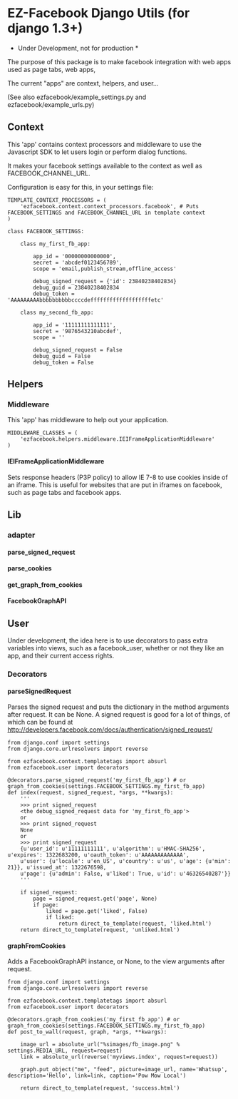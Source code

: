 # EZ-Facebook Django Utils (for django 1.3+)

* Under Development, not for production *


The purpose of this package is to make facebook integration with web apps used as page tabs, web apps, 


The current "apps" are context, helpers, and user...

(See also ezfacebook/example_settings.py and ezfacebook/example_urls.py)


## Context

This 'app' contains context processors and middleware to use the Javascript SDK to let users login or perform dialog functions.

It makes your facebook settings available to the context as well as FACEBOOK_CHANNEL_URL.

Configuration is easy for this, in your settings file:

	TEMPLATE_CONTEXT_PROCESSORS = (
		'ezfacebook.context.context_processors.facebook', # Puts FACEBOOK_SETTINGS and FACEBOOK_CHANNEL_URL in template context
	)
	
	class FACEBOOK_SETTINGS:
	
	    class my_first_fb_app:
	    
	        app_id = '00000000000000',
	        secret = 'abcdef0123456789',
	        scope = 'email,publish_stream,offline_access'
	        
	        debug_signed_request = {'id': 23840238402834}
	        debug_guid = 23840238402834
	        debug_token = 'AAAAAAAAAbbbbbbbbbbccccdefffffffffffffffffffetc'
	        
	    class my_second_fb_app:
	    
	        app_id = '11111111111111',
	        secret = '9876543210abcdef',
	        scope = ''
	        
	        debug_signed_request = False
	        debug_guid = False
	        debug_token = False
	
## Helpers
	
### Middleware

This 'app' has middleware to help out your application.

	MIDDLEWARE_CLASSES = (
		'ezfacebook.helpers.middleware.IEIFrameApplicationMiddleware'
	)

#### IEIFrameApplicationMiddleware

Sets response headers (P3P policy) to allow IE 7-8 to use cookies inside of an iframe.
This is useful for websites that are put in iframes on facebook, such as page tabs and facebook apps.

## Lib

### adapter

#### parse_signed_request

#### parse_cookies

#### get_graph_from_cookies

#### FacebookGraphAPI

## User

Under development, the idea here is to use decorators to pass extra variables into views, such as a facebook_user, whether or not they like an app, and their current access rights.

### Decorators

#### parseSignedRequest

Parses the signed request and puts the dictionary in the method arguments after request.
It can be None.
A signed request is good for a lot of things, of which can be found at http://developers.facebook.com/docs/authentication/signed_request/

	from django.conf import settings
    from django.core.urlresolvers import reverse
    
    from ezfacebook.context.templatetags import absurl
    from ezfacebook.user import decorators

    @decorators.parse_signed_request('my_first_fb_app') # or graph_from_cookies(settings.FACEBOOK_SETTINGS.my_first_fb_app)
    def index(request, signed_request, *args, **kwargs):
        '''
        >>> print signed_request
        <the debug_signed_request data for 'my_first_fb_app'>
        or
        >>> print signed_request
        None
        or
        >>> print signed_request
        {u'user_id': u'11111111111', u'algorithm': u'HMAC-SHA256', u'expires': 1322683200, u'oauth_token': u'AAAAAAAAAAAAA', 
        u'user': {u'locale': u'en_US', u'country': u'us', u'age': {u'min': 21}}, u'issued_at': 1322676598, 
        u'page': {u'admin': False, u'liked': True, u'id': u'46326540287'}}
        '''
    
        if signed_request:
            page = signed_request.get('page', None)
            if page:
                liked = page.get('liked', False)
                if liked:
                    return direct_to_template(request, 'liked.html')
        return direct_to_template(request, 'unliked.html')
			
#### graphFromCookies

Adds a FacebookGraphAPI instance, or None, to the view arguments after request.

	from django.conf import settings
    from django.core.urlresolvers import reverse
    
    from ezfacebook.context.templatetags import absurl
    from ezfacebook.user import decorators

    @decorators.graph_from_cookies('my_first_fb_app') # or graph_from_cookies(settings.FACEBOOK_SETTINGS.my_first_fb_app)
    def post_to_wall(request, graph, *args, **kwargs):
        
        image_url = absolute_url("%simages/fb_image.png" % settings.MEDIA_URL, request=request)
        link = absolute_url(reverse('myviews.index', request=request))
        
        graph.put_object("me", "feed", picture=image_url, name='Whatsup', description='Hello', link=link, caption='Pow Mow Local')
        
        return direct_to_template(request, 'success.html')

			
		